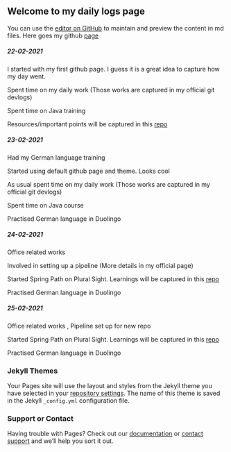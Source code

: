 ## Welcome to my daily logs page

You can use the [editor on GitHub](https://github.com/sreyasvm/sreyasvm.github.io/edit/main/README.md) to maintain and preview the content in md files. Here goes my github [page](https://sreyasvm.github.io/)


##### 22-02-2021

I started with my first github page. I guess it is a great idea to capture how my day went. 

Spent time on my daily work (Those works are captured in my official git devlogs)

Spent time on Java training

Resources/important points will be captured in this [repo](https://github.com/sreyasvm/java/tree/main/java_fundamentals)

##### 23-02-2021

Had my German language training

Started using default github page and theme. Looks cool 

As usual spent time on my daily work (Those works are captured in my official git devlogs)

Spent time on Java course 

Practised German language in Duolingo

##### 24-02-2021

Office related works 

Involved in setting up a pipeline (More details in my official page)

Started Spring Path on Plural Sight. Learnings will be captured in this [repo](https://github.com/sreyasvm/spring/tree/main/spring-fundamentals)

Practised German language in Duolingo

##### 25-02-2021

Office related works , Pipeline set up for new repo

Started Spring Path on Plural Sight. Learnings will be captured in this [repo](https://github.com/sreyasvm/spring/tree/main/spring-fundamentals)

Practised German language in Duolingo


### Jekyll Themes

Your Pages site will use the layout and styles from the Jekyll theme you have selected in your [repository settings](https://github.com/sreyasvm/sreyasvm.github.io/settings). The name of this theme is saved in the Jekyll `_config.yml` configuration file.

### Support or Contact

Having trouble with Pages? Check out our [documentation](https://docs.github.com/categories/github-pages-basics/) or [contact support](https://support.github.com/contact) and we’ll help you sort it out.
